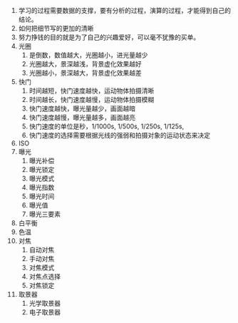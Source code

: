 1. 学习的过程需要数据的支撑，要有分析的过程，演算的过程，才能得到自己的结论。
2. 如何把细节写的更加的清晰
3. 努力挣钱的目的就是为了自己的兴趣爱好，可以毫不犹豫的买单。
4. 光圈
   1. 是倒数，数值越大，光圈越小，进光量越少
   2. 光圈越大，景深越浅，背景虚化效果越好
   3. 光圈越小，景深越大，背景虚化效果越差
5. 快门
   1. 时间越短，快门速度越快，运动物体拍摄清晰
   2. 时间越长，快门速度越慢，运动物体拍摄模糊
   3. 快门速度越快，曝光量越少，画面越暗
   4. 快门速度越慢，曝光量越多，画面越亮
   5. 快门速度的单位是秒，1/1000s, 1/500s, 1/250s, 1/125s,
   6. 快门速度的选择需要根据光线的强弱和拍摄对象的运动状态来决定
6. ISO
7. 曝光
   1. 曝光补偿
   2. 曝光锁定
   3.  曝光模式
   4.  曝光指数
   5.  曝光时间
   6.  曝光值
   7.  曝光三要素  
8. 白平衡
9. 色温
10. 对焦
    1. 自动对焦
    2. 手动对焦
    3. 对焦模式
    4. 对焦点选择
    5. 对焦锁定
11. 取景器
    1. 光学取景器
    2. 电子取景器